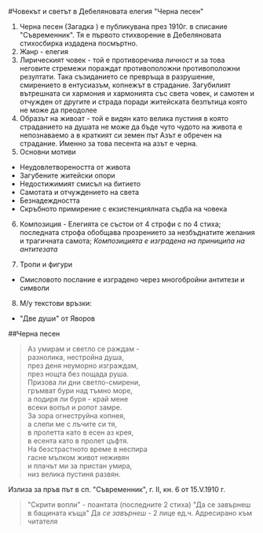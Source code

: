 #Човекът и светът в Дебеляновата елегия "Черна песен"
1. Черна песен (Загадка ) е публикувана през 1910г. в списание "Съвременник". Тя е първото стихворение в Дебеляновата стихосбирка издадена посмъртно.
2. Жанр - елегия
3. Лирическият човек - той е противоречива личност и за това неговите стремежи пораждат противоположни противоположни резултати. Така съзиданието се превръща в разрушение, смирението в ентусиазъм, копнежът в страдание. Загубилият вътрешната си хармония и хармонията със света човек, и самотен и отчужден от другите и страда поради житейската безпътица която не може да преодолее
4. Образът на живоат - той е видян като велика пустиня в която страданието на душата не може да бъде чуто чудото на живота е непознаваемо а в краткият си земен път Азът е обречен на страдание. Именно за това песента на азът е черна.
5. Основни мотиви
 - Неудовлетвореността от живота 
 - Загубените житейски опори
 - Недостижимият смисъл на битието
 - Самотата и отчуждението на света
 - Безнадеждността
 - Скръбното примирение с екзистенциялната съдба на човека

6. Композиция - Елегията се състои от 4 строфи с по 4 стиха; последната строфа обобщава прозрението за незбъднатите желания и трагичната самота;
 *Композицията е изградена на приниципа на антитезата* 

7. Тропи и фигури
 - Смисловото послание е изградено через многобройни антитези и символи 

8. М/у текстови връзки:
 - "Две души" от Яворов

##Черна песен
> Аз умирам и светло се раждам -  
разнолика, нестройна душа,  
през деня неуморно изграждам,  
през нощта без пощада руша.  
Призова ли дни светло-смирени,  
гръмват бури над тъмно море,  
а подиря ли буря - край мене  
всеки вопъл и ропот замре.  
За зора огнеструйна копнея,  
а слепи ме с лъчите си тя,  
в пролетта като в есен аз крея,  
в есента като в пролет цъфтя.  
На безстрастното време в неспира  
гасне мълком живот неживян  
и плачът ми за пристан умира,  
низ велика пустиня развян.  
  
 
Излиза за пръв път в сп. "Съвременник",
г. II, кн. 6 от 15.V.1910 г.


> "Скрити вопли" - поантата (последните 2 стиха)
 "Да се завърнеш в бащината къща" 
Да *се завърнеш* - 2 лице ед.ч.
Адресирано към читателя
